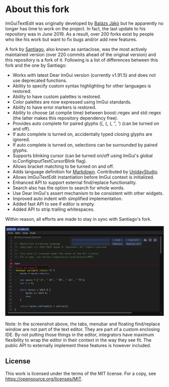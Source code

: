 # About this fork

ImGuiTextEdit was originally developed by [Balázs Jákó](https://github.com/BalazsJako/ImGuiColorTextEdit) but he apparently
no longer has time to work on the project. In fact, the last update to his repository was in June 2019. As a result, over 200
forks exist by people who like his work but want to fix bugs and/or add new features.

A fork by [Santiago](https://github.com/santaclose/ImGuiColorTextEdit), also known as santaclose, was the most actively
maintained version (over 220 commits ahead of the original version) and this repository is a fork of it.
Following is a list of differences between this fork and the one by Santiago:

- Works with latest Dear ImGui version (currently v1.91.5) and does not use deprecated functions.
- Ability to specify custom syntax highlighting for other languages is restored.
- Ability to have custom palettes is restored.
- Color palettes are now expressed using ImGui standards.
- Ability to have error markers is restored.
- Ability to choose (at compile time) between boost::regex and std::regex (the latter makes this repository dependency free).
- Provides auto complete for paired glyphs (\[, \{, \(, \", \') (can be turned on and off).
- If auto complete is turned on, accidentally typed closing glyphs are ignored.
- If auto complete is turned on, selections can be surrounded by paired glyphs.
- Supports blinking cursor (can be turned on/off using ImGui's global io.ConfigInputTextCursorBlink flag).
- Allows bracket matching to be turned on and off.
- Adds language definition for [Markdown](https://www.markdownguide.org/basic-syntax/). Contributed by [UnidayStudio](https://github.com/BalazsJako/ImGuiColorTextEdit/issues/155).
- Allows ImGuiTextEdit instantiation before ImGui context is initialized.
- Enhanced API to support external find/replace functionality.
- Search also has the option to search for whole words.
- Use Dear ImGui's assert mechanism to be consistent with other widgets.
- Improved auto indent with simplified implementation.
- Added fast API to see if editor is empty.
- Added API to strip trailing whitespaces.

Within reason, all efforts are made to stay in sync with Santiago's fork.

![Screenshot](screenshot.png)

Note: In the screenshot above, the tabs, menubar and floating find/replace window are not part of the text editor.
They are part of a custom enclosing IDE. By not putting those things in the editor, integrators have maximum
flexibility to wrap the editor in their context in the way they see fit. The public API to externally implement
these features is however included.

## License

This work is licensed under the terms of the MIT license.
For a copy, see <https://opensource.org/licenses/MIT>.
